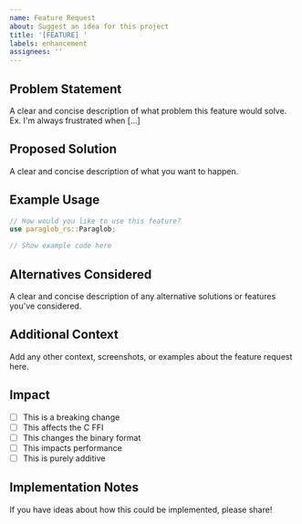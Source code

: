 ```yaml
---
name: Feature Request
about: Suggest an idea for this project
title: '[FEATURE] '
labels: enhancement
assignees: ''
---
```


## Problem Statement
A clear and concise description of what problem this feature would solve.
Ex. I'm always frustrated when [...]

## Proposed Solution
A clear and concise description of what you want to happen.

## Example Usage
```rust
// How would you like to use this feature?
use paraglob_rs::Paraglob;

// Show example code here
```

## Alternatives Considered
A clear and concise description of any alternative solutions or features you've considered.

## Additional Context
Add any other context, screenshots, or examples about the feature request here.

## Impact
- [ ] This is a breaking change
- [ ] This affects the C FFI
- [ ] This changes the binary format
- [ ] This impacts performance
- [ ] This is purely additive

## Implementation Notes
If you have ideas about how this could be implemented, please share!
